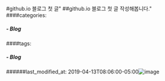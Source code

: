 #github.io 블로그  첫 글"
##github.io 블로그 첫 글 작성해봅니다."
####categories:
#####  - Blog
####tags:
#####  - Blog
######last_modified_at: 2019-04-13T08:06:00-05:00![image](https://user-images.githubusercontent.com/76644652/166102631-d85c5250-7569-4769-bcc8-c4ded27a73ab.png)



